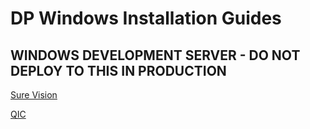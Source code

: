 # DP Windows Installation Guides

## WINDOWS DEVELOPMENT SERVER - DO NOT DEPLOY TO THIS IN PRODUCTION

[Sure Vision](https://design2production.github.io/scoop-dev/surevision.html)

[QIC](https://design2production.github.io/scoop-dev/qic.html)
